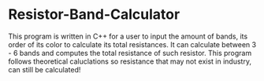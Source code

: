 # Resistor-Band-Calculator
This program is written in C++ for a user to input the amount of bands, its order of its color to calculate its total resistances.
It can calculate between 3 - 6 bands and computes the total resistance of such resistor.
This program follows theoretical caluclations so resistance that may not exist in industry, can still be calculated!

